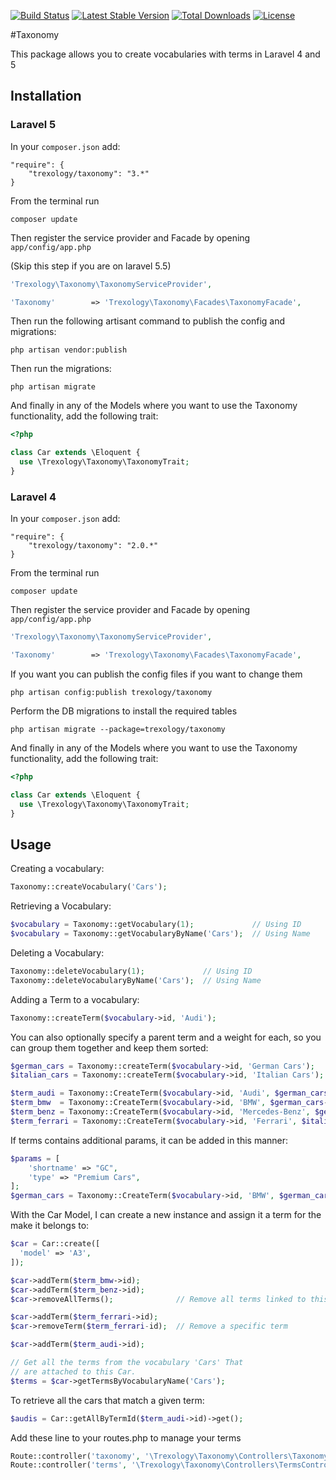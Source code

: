 [![Build Status](https://travis-ci.org/DevFactoryCH/taxonomy.svg?branch=master)](https://travis-ci.org/DevFactoryCH/taxonomy)
[![Latest Stable Version](https://poser.pugx.org/trexology/taxonomy/v/stable.svg)](https://packagist.org/packages/trexology/taxonomy)
[![Total Downloads](https://poser.pugx.org/trexology/taxonomy/downloads.svg)](https://packagist.org/packages/trexology/taxonomy)
[![License](https://poser.pugx.org/trexology/taxonomy/license.svg)](https://packagist.org/packages/trexology/taxonomy)

#Taxonomy

This package allows you to create vocabularies with terms in Laravel 4 and 5

## Installation

### Laravel 5

In your `composer.json` add:

	"require": {
		"trexology/taxonomy": "3.*"
	}

From the terminal run

    composer update

Then register the service provider and Facade by opening `app/config/app.php`

(Skip this step if you are on laravel 5.5)

```php
'Trexology\Taxonomy\TaxonomyServiceProvider',

'Taxonomy'        => 'Trexology\Taxonomy\Facades\TaxonomyFacade',
```

Then run the following artisant command to publish the config and migrations:

	php artisan vendor:publish

Then run the migrations:

	php artisan migrate

And finally in any of the Models where you want to use the Taxonomy functionality, add the following trait:

```php
<?php

class Car extends \Eloquent {
  use \Trexology\Taxonomy\TaxonomyTrait;
}
```

### Laravel 4

In your `composer.json` add:

	"require": {
		"trexology/taxonomy": "2.0.*"
	}

From the terminal run

    composer update

Then register the service provider and Facade by opening `app/config/app.php`

```php
'Trexology\Taxonomy\TaxonomyServiceProvider',

'Taxonomy'        => 'Trexology\Taxonomy\Facades\TaxonomyFacade',
```

If you want you can publish the config files if you want to change them

    php artisan config:publish trexology/taxonomy

Perform the DB migrations to install the required tables

    php artisan migrate --package=trexology/taxonomy

And finally in any of the Models where you want to use the Taxonomy functionality, add the following trait:

```php
<?php

class Car extends \Eloquent {
  use \Trexology\Taxonomy\TaxonomyTrait;
}
```

## Usage

Creating a vocabulary:

```php
Taxonomy::createVocabulary('Cars');
```

Retrieving a Vocabulary:

```php
$vocabulary = Taxonomy::getVocabulary(1);             // Using ID
$vocabulary = Taxonomy::getVocabularyByName('Cars');  // Using Name
```

Deleting a Vocabulary:

```php
Taxonomy::deleteVocabulary(1);             // Using ID
Taxonomy::deleteVocabularyByName('Cars');  // Using Name
```

Adding a Term to a vocabulary:

```php
Taxonomy::createTerm($vocabulary->id, 'Audi');
```

You can also optionally specify a parent term and a weight for each, so you can group them together and keep them sorted:

```php
$german_cars = Taxonomy::createTerm($vocabulary->id, 'German Cars');
$italian_cars = Taxonomy::createTerm($vocabulary->id, 'Italian Cars');

$term_audi = Taxonomy::CreateTerm($vocabulary->id, 'Audi', $german_cars->id, 0);
$term_bmw  = Taxonomy::CreateTerm($vocabulary->id, 'BMW', $german_cars->id, 1);
$term_benz = Taxonomy::CreateTerm($vocabulary->id, 'Mercedes-Benz', $german_cars->id, 2);
$term_ferrari = Taxonomy::CreateTerm($vocabulary->id, 'Ferrari', $italian_cars->id, 0);
```

If terms contains additional params, it can be added in this manner:

```php
$params = [
	'shortname' => "GC",
	'type' => "Premium Cars",
];
$german_cars = Taxonomy::CreateTerm($vocabulary->id, 'BMW', $german_cars->id, 0, $params)
```

With the Car Model, I can create a new instance and assign it a term for the make it belongs to:

```php
$car = Car::create([
  'model' => 'A3',
]);

$car->addTerm($term_bmw->id);
$car->addTerm($term_benz->id);
$car->removeAllTerms();              // Remove all terms linked to this car

$car->addTerm($term_ferrari->id);
$car->removeTerm($term_ferrari-id);  // Remove a specific term

$car->addTerm($term_audi->id);

// Get all the terms from the vocabulary 'Cars' That
// are attached to this Car.
$terms = $car->getTermsByVocabularyName('Cars');
```

To retrieve all the cars that match a given term:

```php
$audis = Car::getAllByTermId($term_audi->id)->get();
```

Add these line to your routes.php to manage your terms

```php
Route::controller('taxonomy', '\Trexology\Taxonomy\Controllers\TaxonomyController');
Route::controller('terms', '\Trexology\Taxonomy\Controllers\TermsController');
```
